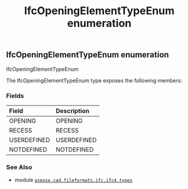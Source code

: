 ﻿---
title: IfcOpeningElementTypeEnum enumeration
second_title: Aspose.CAD for Python via .NET API References
description: 
type: docs
weight: 3110
url: /aspose.cad.fileformats.ifc.ifc4.types/ifcopeningelementtypeenum/
is_root: false
---

## IfcOpeningElementTypeEnum enumeration

IfcOpeningElementTypeEnum



The IfcOpeningElementTypeEnum type exposes the following members:

### Fields
| Field | Description |
| :- | :- |
| OPENING | OPENING |
| RECESS | RECESS |
| USERDEFINED | USERDEFINED |
| NOTDEFINED | NOTDEFINED |



### See Also
* module [`aspose.cad.fileformats.ifc.ifc4.types`](..)
